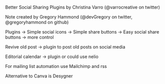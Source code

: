 Better Social Sharing Plugins by Christina Varro (@varrocreative on twitter)

Note created by Gregory Hammond (@devGregory on twitter, @gregoryhammond on github)

Plugins
-> Simple social icons
-> Simple share buttons
-> Easy social share buttons -> more control

Revive old post -> plugin to post old posts on social media

Editorial calendar -> plugin or could use nelio

For mailing list automation use Mailchimp and rss

Alternative to Canva is Desygner